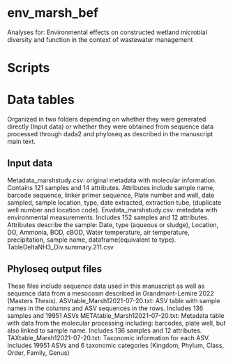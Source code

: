# env_marsh_bef
Analyses for: Environmental effects on constructed wetland microbial diversity and function in the context of wastewater management


# Scripts

# Data tables
Organized in two folders depending on whether they were generated directly (Input data) or whether they were obtained from sequence data processed through dada2 and phyloseq as described in the manuscript main text.
## Input data
Metadata_marshstudy.csv: original metadata with molecular information. Contains 121 samples and 14 attributes. Attributes include sample name, barcode sequence, linker primer sequence, Plate number and well, date sampled, sample location, type, date extracted, extraction tube, (duplicate well number and location code).
Envdata_marshstudy.csv: metadata with environmental measurements. Includes 152 samples and 12 attributes. Attributes describe the sample: Date, type (aqueous or sludge), Location, DO, Ammonia, BOD, cBOD, Water temperature, air temperature, precipitation, sample name, dataframe(equivalent to type).
TableDeltaNH3_Div.summary.211.csv
## Phyloseq output files
These files include sequence data used in this manuscript as well as sequence data from a mesocosm described in Grandmont-Lemire 2022 (Masters Thesis).
ASVtable_Marsh12021-07-20.txt: ASV table with sample names in the columns and ASV sequences in the rows. Includes 136 samples and 19951 ASVs
METAtable_Marsh12021-07-20.txt: Metadata table with data from the molecular processing including: barcodes, plate well, but also linked to sample name. Includes 136 samples and 12 attributes.
TAXtable_Marsh12021-07-20.txt: Taxonomic information for each ASV. Includes 19951 ASVs and 6 taxonomic categories (Kingdom, Phylum, Class, Order, Family, Genus)

